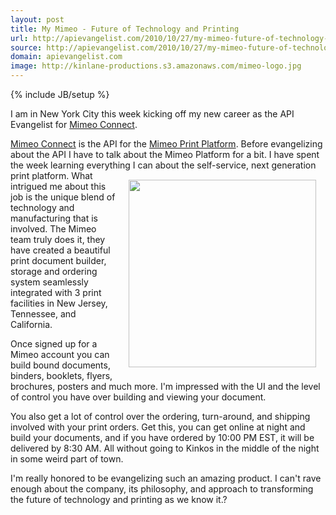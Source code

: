 ```yaml
---
layout: post
title: My Mimeo - Future of Technology and Printing
url: http://apievangelist.com/2010/10/27/my-mimeo-future-of-technology-and-printing/
source: http://apievangelist.com/2010/10/27/my-mimeo-future-of-technology-and-printing/
domain: apievangelist.com
image: http://kinlane-productions.s3.amazonaws.com/mimeo-logo.jpg
---
```

{% include JB/setup %}<p>I am in New York City this week kicking off my new career as the API Evangelist for <a href="http://www.mimeo.com/solutions/mimeo-connect.php" target="_blank">Mimeo Connect</a>.<p></p>
<a href="http://www.mimeo.com/solutions/mimeo-connect.php" target="_blank">Mimeo  Connect</a> is the API for the <a href="http://www.mimeo.com/" target="_blank">Mimeo Print Platform</a>. Before evangelizing  about the API I have to talk about the Mimeo Platform for a bit. I have  spent the week learning everything I can about the self-service, next  generation print platform.
<a href="http://www.mimeo.com/" target="_blank"><img style="padding: 15px;" src="http://kinlane-productions.s3.amazonaws.com/mimeo-logo.jpg" alt="" width="300" align="right" /></a>
What  intrigued me about this job is the unique blend of technology and  manufacturing that is involved. The Mimeo team truly does it, they  have created a beautiful print document builder, storage and ordering  system seamlessly integrated with 3 print facilities in New Jersey,  Tennessee, and California.<p></p>
Once  signed up for a Mimeo account you can build bound documents, binders,  booklets, flyers, brochures, posters and much more. I'm impressed with  the UI and the level of control you have over building and viewing your  document.<p></p>
You  also get a lot of control over the ordering, turn-around, and shipping  involved with your print orders. Get this, you can get online at night  and build your documents, and if you have ordered by 10:00 PM EST, it  will be delivered by 8:30 AM. All without going to Kinkos in the middle  of the night in some weird part of town.<p></p>
I'm  really honored to be evangelizing such an amazing product. I can't  rave enough about the company, its philosophy, and approach to  transforming the future of technology and printing as we know it.?</p>
